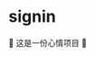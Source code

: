 # signin

🤣 这是一份心情项目 🤣

<!--
😁😂😃
😄😆😅
😉😊😋
👐🤣😆
😆😆👍
😆👐
😉
😉😉😉

git checkout -b feature/mood19

git checkout -b feature/13
-->
